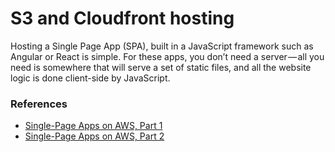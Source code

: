 # S3 and Cloudfront hosting

Hosting a Single Page App (SPA), built in a JavaScript framework such as Angular or React is simple. For these apps, you don’t need a server — all you need is somewhere that will serve a set of static files, and all the website logic is done client-side by JavaScript.

### References

- [Single-Page Apps on AWS, Part 1](https://medium.com/@P_Lessing/single-page-apps-on-aws-part-1-hosting-a-website-on-s3-3c9871f126)
- [Single-Page Apps on AWS, Part 2](https://medium.com/@P_Lessing/single-page-apps-on-aws-part-2-deploying-a-compiled-frontend-33723e8f6814)
